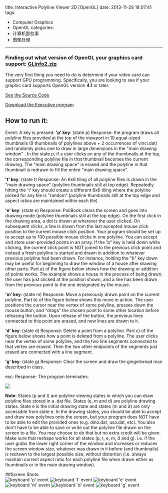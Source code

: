 title: Interactive Polyline Viewer 2D [OpenGL]
date: 2013-11-28 18:07:41
tags:
  - Computer Graphics
  - OpenGL
categories:
  - 计算机那些事
  - 图像处理
---
### Finding out what version of OpenGL your graphics card support: [GLinfo2.zip](https://dn-myblog.qbox.me/demo/ComputerGraphics/GLinfo2.zip)
The very first thing you need to do is determine if your video card can support GPU programming. Specifically, you are looking to see if your graphic card supports OpenGL version **4.1** or later.

[See the Source Code](https://github.com/zhouhao/CS543-Computer-Graphics-Course-Project/tree/master/HW1)

[Download the Executive program](https://dn-myblog.qbox.me/demo/ComputerGraphics/Interactive_Polyline_Viewer_2D.zip)
<!-- more -->
## How to run it:
Event: A key is pressed:
**'p' key**: (state p) Response: the program draws all polyline files provided at the top of the viewport in 10 equal-sized thumbnails (9 thumbnails of polylines above + 2 occurrences of vinci.dat) and randomly picks one to draw in large dimensions in the "main drawing window" . In the state p, if a user clicks on any of the thumbnails at the top, the corresponding polyline file in that thumbnail becomes the current drawing. The "main drawing space" is erased and the polyline in that thumbnail is redrawn to fill the entire "main drawing space".

**'t' key**: (state t) Response: An 6x6 tiling of all polyline files is drawn in the "main drawing space" (polyline thumbnails still at top edge). Repeatedly hitting the 't' key should create a different 6x6 tiling where the polyline picked for any tile is "random".(polyline thumbnails still at the top edge and aspect ratios are maintained within each tile)

**'e' key**: (state e) Response: PoliBook clears the screen and goes into drawing mode (polyline thumbnails still at the top edge). On the first click in the drawing area, a dot is drawn at wherever the user clicked. On subsequent clicks, a line is drawn from the last accepted mouse click position to the current mouse click position. Your program should be set up to accept up to 100 possible mouse clicks in one polyline. You can accept and store user-provided points in an array. If the 'b" key is held down while clicking, the current click point is NOT joined to the previous click point and instead a fresh polyline is started and drawn in addition to whatever previous polyline had been drawn. For instance, holding the "b" key down may be useful for beginning to draw the window of a house after drawing other parts. Part a) of the figure below shows how the drawing or addition of points works. The example shows a house in the process of being drawn; the user has just clicked at the position shown, and a line has been drawn from the previous point to the one designated by the mouse.

**'m' key**: (state m) Response: Move a previously drawn point on the current polyline. Part b) of the figure below shows this move in action. The user positions the cursor near the vertex of some polyline, presses down the mouse button, and "drags" the chosen point to some other location before releasing the button. Upon release of the button, the previous lines connected to this point are erased, and new lines are drawn to it.

**'d' key**: (state d) Response: Delete a point from a polyline. Part c) of the figure below shows how a point is deleted from a polyline. The user clicks near the vertex of some polyline, and the two line segments connected to that vertex are erased. Then the two other endpoints of the segments just erased are connected with a line segment.

**'g' key**: (state g) Response: Clear the screen and draw the gingerbread man described in class.

esc: Response: The program terminates.

![](https://dn-myblog.qbox.me/img/blog/OpenGL/polyline_drawing.jpg)

**Note**: States (p and t) are polyline viewing states in which you can draw polyline files stored in a .dat file. States (e, m and d) are polyline drawing states. State e is the initial drawing state and states (m and d) are only accessible from state e. In the drawing states, you should be able to accept and draw new polylines onto the screen, but your program does NOT have to be able to edit the provided ones (e.g. dino.dat, usa.dat, etc). You also don't have to be able to save or write out the polyline file drawn on the screen to a file. You may choose to do that but no extra credit will be given. Make sure that reshape works for all states (p, t, e, m, d and g). i.e. if the user grabs the lower right corner of the window and increases or reduces the screen window size, whatever was drawn in it before (and thumbnails) is redrawn to the largest possible size, without distortion (i.e. always maintain correct aspect ratio for each polyline file when drawn either as thumbnails or in the main drawing window).

##Screen Shots:  
![keyboard 'p' event](https://dn-myblog.qbox.me/img/blog/OpenGL/hw1/1.PNG "keyboard 'p' event")
![keyboard 't' event](https://dn-myblog.qbox.me/img/blog/OpenGL/hw1/2.PNG "keyboard 't' event")
![keyboard 'e' event](https://dn-myblog.qbox.me/img/blog/OpenGL/hw1/3.PNG "keyboard 'e' event")
![keyboard 'm' event](https://dn-myblog.qbox.me/img/blog/OpenGL/hw1/4.PNG "keyboard 'm' event")
![keyboard 'd' event](https://dn-myblog.qbox.me/img/blog/OpenGL/hw1/5.PNG "keyboard 'd' event")
![keyboard 'g' event](https://dn-myblog.qbox.me/img/blog/OpenGL/hw1/6.PNG "keyboard 'g' event")
